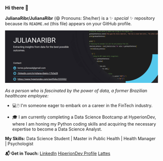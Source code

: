 ### Hi there 👋

**JulianaRibr/JulianaRibr** (😄 Pronouns: She/her) is a ✨ _special_ ✨ repository because its `README.md` (this file) appears on your GitHub profile.

<picture>
 <source media="(prefers-color-scheme: dark)" srcset="https://github.com/JulianaRibr/JulianaRibr/blob/main/Captura%20de%20tela%202024-02-26%20000358.png">
 <source media="(prefers-color-scheme: light)" srcset="https://github.com/JulianaRibr/JulianaRibr/blob/main/Captura%20de%20tela%202024-02-26%20000358.png">
 <img alt="Datas Scientist Profile" src="https://github.com/JulianaRibr/JulianaRibr/blob/main/Captura%20de%20tela%202024-02-26%20000358.png">
</picture>


_As a person who is fascinated by the power of data, a former Brazilian healthcare employee:_ 

- 💻🖱️ I'm someone eager to embark on a career in the FinTech industry.

- 🎓 I am currently completing a Data Science Bootcamp at HyperionDev,
      where I am honing my Python coding skills and acquiring the necessary expertise to become a Data Science Analyst.


**My Skills:**
Data Science Student | Master in Public Health | Health Manager | Psychologist


**📬 Get in Touch:**
[LinkedIn](linkedin.com/in/juliana-ribeiro-17b3a28)
[HiperionDev Profile](https://www.hyperiondev.com/portfolio/222332/)
[Lattes](http://lattes.cnpq.br/1881503759159844)  



